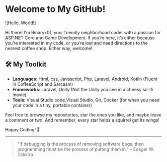 # Welcome to My GitHub!

![Hello, World!]

Hi there! I'm Binaryx01, your friendly neighborhood coder with a passion for ASP.NET Core and Game Development. If you’re here, it’s either because you’re interested in my code, or you’re lost and need directions to the nearest coffee shop. Either way, welcome!


## 🛠️ My Toolkit

- **Languages**: Html, css, Javascript, Php, Laravel, Android, Kotlin (Fluent in CoffeeScript and Sarcasm)
- **Frameworks**: Laravel, Unity (Not the Unity you see in a cheesy sci-fi movie)
- **Tools**: Visual Studio code,Visual Studio, Git, Docker (for when you need your code in a tiny, portable container)



Feel free to browse my repositories, star the ones you like, and maybe leave a comment or two. And remember, every star helps a squirrel get its wings!

Happy Coding! 🚀



---

> "If debugging is the process of removing software bugs, then programming must be the process of putting them in." – Edsger W. Dijkstra
